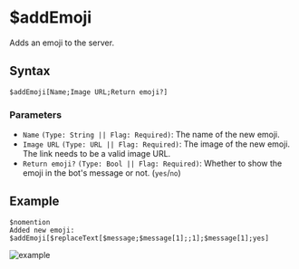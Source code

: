 # $addEmoji
Adds an emoji to the server.

## Syntax
```
$addEmoji[Name;Image URL;Return emoji?]
```

### Parameters
- `Name` `(Type: String || Flag: Required)`: The name of the new emoji.
- `Image URL` `(Type: URL || Flag: Required)`: The image of the new emoji. The link needs to be a valid image URL.
- `Return emoji?` `(Type: Bool || Flag: Required)`: Whether to show the emoji in the bot's message or not. (`yes`/`no`)

## Example
```
$nomention
Added new emoji: $addEmoji[$replaceText[$message;$message[1];;1];$message[1];yes]
```
![example](https://user-images.githubusercontent.com/113303649/209926846-f957e945-64f8-4e05-b950-9dc20c683850.png)
